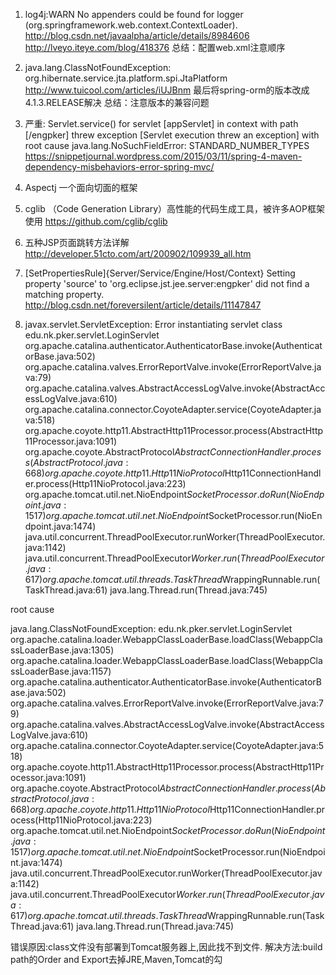 1. log4j:WARN No appenders could be found for logger (org.springframework.web.context.ContextLoader).
  http://blog.csdn.net/javaalpha/article/details/8984606
  http://lveyo.iteye.com/blog/418376
总结：配置web.xml注意顺序
2. java.lang.ClassNotFoundException: org.hibernate.service.jta.platform.spi.JtaPlatform
  http://www.tuicool.com/articles/iUJBnm
  最后将spring-orm的版本改成4.1.3.RELEASE解决
总结：注意版本的兼容问题
3. 严重: Servlet.service() for servlet [appServlet] in context with path [/engpker] threw exception [Servlet execution threw an exception] with root cause
java.lang.NoSuchFieldError: STANDARD_NUMBER_TYPES
https://snippetjournal.wordpress.com/2015/03/11/spring-4-maven-dependency-misbehaviors-error-spring-mvc/
4. Aspectj 一个面向切面的框架

5. cglib （Code Generation Library）高性能的代码生成工具，被许多AOP框架使用
https://github.com/cglib/cglib

6. 五种JSP页面跳转方法详解
http://developer.51cto.com/art/200902/109939_all.htm

7. [SetPropertiesRule]{Server/Service/Engine/Host/Context} Setting property 'source' to 'org.eclipse.jst.jee.server:engpker' did not find a matching property.
http://blog.csdn.net/foreversilent/article/details/11147847

8. javax.servlet.ServletException: Error instantiating servlet class edu.nk.pker.servlet.LoginServlet
	org.apache.catalina.authenticator.AuthenticatorBase.invoke(AuthenticatorBase.java:502)
	org.apache.catalina.valves.ErrorReportValve.invoke(ErrorReportValve.java:79)
	org.apache.catalina.valves.AbstractAccessLogValve.invoke(AbstractAccessLogValve.java:610)
	org.apache.catalina.connector.CoyoteAdapter.service(CoyoteAdapter.java:518)
	org.apache.coyote.http11.AbstractHttp11Processor.process(AbstractHttp11Processor.java:1091)
	org.apache.coyote.AbstractProtocol$AbstractConnectionHandler.process(AbstractProtocol.java:668)
	org.apache.coyote.http11.Http11NioProtocol$Http11ConnectionHandler.process(Http11NioProtocol.java:223)
	org.apache.tomcat.util.net.NioEndpoint$SocketProcessor.doRun(NioEndpoint.java:1517)
	org.apache.tomcat.util.net.NioEndpoint$SocketProcessor.run(NioEndpoint.java:1474)
	java.util.concurrent.ThreadPoolExecutor.runWorker(ThreadPoolExecutor.java:1142)
	java.util.concurrent.ThreadPoolExecutor$Worker.run(ThreadPoolExecutor.java:617)
	org.apache.tomcat.util.threads.TaskThread$WrappingRunnable.run(TaskThread.java:61)
	java.lang.Thread.run(Thread.java:745)

root cause

java.lang.ClassNotFoundException: edu.nk.pker.servlet.LoginServlet
	org.apache.catalina.loader.WebappClassLoaderBase.loadClass(WebappClassLoaderBase.java:1305)
	org.apache.catalina.loader.WebappClassLoaderBase.loadClass(WebappClassLoaderBase.java:1157)
	org.apache.catalina.authenticator.AuthenticatorBase.invoke(AuthenticatorBase.java:502)
	org.apache.catalina.valves.ErrorReportValve.invoke(ErrorReportValve.java:79)
	org.apache.catalina.valves.AbstractAccessLogValve.invoke(AbstractAccessLogValve.java:610)
	org.apache.catalina.connector.CoyoteAdapter.service(CoyoteAdapter.java:518)
	org.apache.coyote.http11.AbstractHttp11Processor.process(AbstractHttp11Processor.java:1091)
	org.apache.coyote.AbstractProtocol$AbstractConnectionHandler.process(AbstractProtocol.java:668)
	org.apache.coyote.http11.Http11NioProtocol$Http11ConnectionHandler.process(Http11NioProtocol.java:223)
	org.apache.tomcat.util.net.NioEndpoint$SocketProcessor.doRun(NioEndpoint.java:1517)
	org.apache.tomcat.util.net.NioEndpoint$SocketProcessor.run(NioEndpoint.java:1474)
	java.util.concurrent.ThreadPoolExecutor.runWorker(ThreadPoolExecutor.java:1142)
	java.util.concurrent.ThreadPoolExecutor$Worker.run(ThreadPoolExecutor.java:617)
	org.apache.tomcat.util.threads.TaskThread$WrappingRunnable.run(TaskThread.java:61)
	java.lang.Thread.run(Thread.java:745)

错误原因:class文件没有部署到Tomcat服务器上,因此找不到文件.
解决方法:build path的Order and Export去掉JRE,Maven,Tomcat的勾


